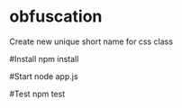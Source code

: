 # obfuscation

Create new unique short name for css class

#Install
npm install

#Start 
node app.js

#Test
npm test


